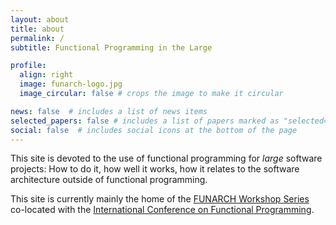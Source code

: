 ```yaml
---
layout: about
title: about
permalink: /
subtitle: Functional Programming in the Large

profile:
  align: right
  image: funarch-logo.jpg
  image_circular: false # crops the image to make it circular

news: false  # includes a list of news items
selected_papers: false # includes a list of papers marked as "selected={true}"
social: false  # includes social icons at the bottom of the page
---
```


This site is devoted to the use of functional programming for *large*
software projects: How to do it, how well it works, how it relates to
the software architecture outside of functional programming.

This site is currently mainly the home of the [FUNARCH Workshop
Series](/events/) co-located with the [International Conference on
Functional Programming](https://www.icfpconference.org/).

